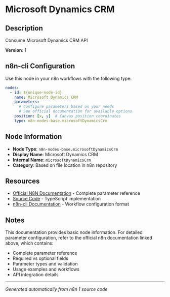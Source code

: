 # Microsoft Dynamics CRM

## Description

Consume Microsoft Dynamics CRM API

**Version**: 1

## n8n-cli Configuration

Use this node in your n8n workflows with the following type:

```yaml
nodes:
  - id: ${unique-node-id}
    name: Microsoft Dynamics CRM
    parameters:
      # Configure parameters based on your needs
      # See official documentation for available options
    position: [x, y]  # Canvas position coordinates
    type: n8n-nodes-base.microsoftDynamicsCrm
```

## Node Information

- **Node Type**: `n8n-nodes-base.microsoftDynamicsCrm`
- **Display Name**: Microsoft Dynamics CRM
- **Internal Name**: `microsoftDynamicsCrm`
- **Category**: Based on file location in n8n repository

## Resources

- [Official N8N Documentation](https://docs.n8n.io/integrations/builtin/app-nodes/n8n-nodes-base.microsoftdynamicscrm/) - Complete parameter reference
- [Source Code](https://github.com/n8n-io/n8n/blob/master/packages/nodes-base/nodes/Microsoft/Dynamics/MicrosoftDynamicsCrm.node.ts) - TypeScript implementation
- [n8n-cli Documentation](https://github.com/edenreich/n8n-cli) - Workflow configuration format

## Notes

This documentation provides basic node information. For detailed parameter configuration, 
refer to the official n8n documentation linked above, which contains:

- Complete parameter reference
- Required vs optional fields
- Parameter types and validation
- Usage examples and workflows
- API integration details

---
*Generated automatically from n8n 1 source code*
